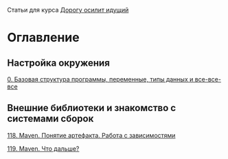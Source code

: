 Статьи для курса [Дорогу осилит идущий](https://t.me/ViamSupervadetVadens)

# Оглавление

## Настройка окружения
[0. Базовая структура программы, переменные, типы данных и все-все-все](lessons%2Fjava-core%2F1%2FBasic%20program%20structure%2C%20variables%20and%20data%20types.md)


## Внешние библиотеки и знакомство с системами сборок
[118. Maven. Понятие артефакта. Работа с зависимостями](lessons%2Flibraries-and-build-systems%2F118%2FMaven.%20Artifact.%20Dependencies.md)

[119. Maven. Что дальше?](lessons%2Flibraries-and-build-systems%2F119%2FMaven.%20What%27s%20next.md)